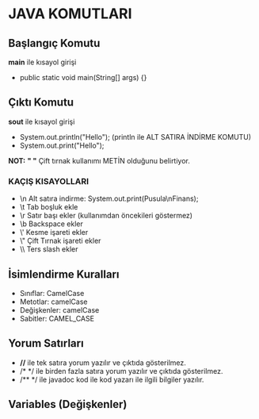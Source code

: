# JAVA KOMUTLARI

## Başlangıç Komutu
**main** ile kısayol girişi

- public static void main(String[] args) {}

## Çıktı Komutu
**sout** ile kısayol girişi

- System.out.println("Hello");  (println ile ALT SATIRA İNDİRME KOMUTU)
- System.out.print("Hello");

**NOT:** **" "** Çift tırnak kullanımı METİN olduğunu belirtiyor.

### KAÇIŞ KISAYOLLARI
- \n Alt satıra indirme: System.out.print(Pusula\nFinans);
- \t Tab boşluk ekle
- \r Satır başı ekler (kullanımdan öncekileri göstermez)
- \b Backspace ekler
- \\' Kesme işareti ekler
- \\" Çift Tırnak işareti ekler
- \\\ Ters slash ekler

## İsimlendirme Kuralları

- Sınıflar: CamelCase
- Metotlar: camelCase
- Değişkenler: camelCase
- Sabitler: CAMEL_CASE

## Yorum Satırları

- **//** ile tek satıra yorum yazılır ve çıktıda gösterilmez.
- /* */ ile birden fazla satıra yorum yazılır ve çıktıda gösterilmez.
- /** */ ile javadoc kod ile kod yazarı ile ilgili bilgiler yazılır.

## Variables (Değişkenler)
